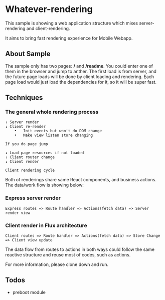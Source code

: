 # Whatever-rendering

This sample is showing a web application structure which mixes server-rendering and client-rendering.

It aims to bring fast rendering experience for Mobile Webapp.

## About Sample

The sample only has two pages: **/** and **/readme**. You could enter one of them in the browser and jump to anther. The first load is from server, and the future page loads will be done by client loading and rendering. Each page load would just load the dependencies for it, so it will be super fast.

## Techniques

### The general whole rendering process

```
↓ Server render
↓ Client re-render
	•	Init events but won't do DOM change
	•	Make view listen store changing

If you do page jump

↓ Load page resources if not loaded
↓ Client router change
↓ Client render

Client rendering cycle

```

Both of renderings share same React components, and business actions. The data/work flow is showing below:

### Express server render

```
Express routes => Route handler => Actions(fetch data) => Server render view
```

### Client render in Flux architecture

```
Client routes => Route handler => Actions(fetch data) => Store Change => Client view update
```

The data flow from routes to actions in both ways could follow the same reactive structure and reuse most of codes, such as actions.

For more information, please clone down and run.

## Todos
* preboot module
